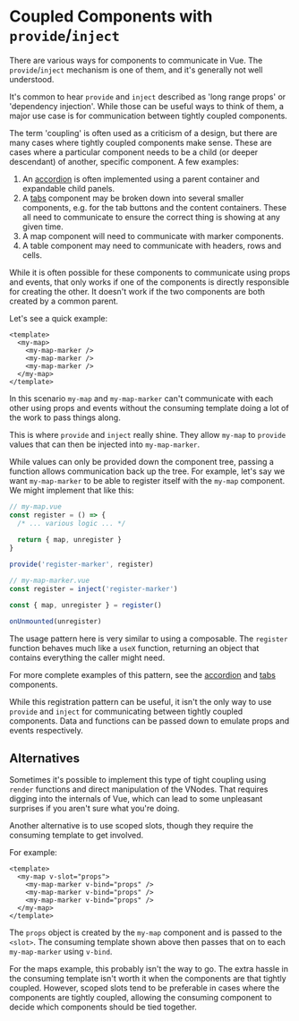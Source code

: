 # Coupled Components with `provide`/`inject`

There are various ways for components to communicate in Vue. The `provide`/`inject` mechanism is one of them, and it's generally not well understood.

It's common to hear `provide` and `inject` described as 'long range props' or 'dependency injection'. While those can be useful ways to think of them, a major use case is for communication between tightly coupled components.

The term 'coupling' is often used as a criticism of a design, but there are many cases where tightly coupled components make sense. These are cases where a particular component needs to be a child (or deeper descendant) of another, specific component. A few examples:

1. An [accordion](../components/accordion.html) is often implemented using a parent container and expandable child panels.
2. A [tabs](../components/tabs.html) component may be broken down into several smaller components, e.g. for the tab buttons and the content containers. These all need to communicate to ensure the correct thing is showing at any given time.
3. A map component will need to communicate with marker components.
4. A table component may need to communicate with headers, rows and cells.

While it is often possible for these components to communicate using props and events, that only works if one of the components is directly responsible for creating the other. It doesn't work if the two components are both created by a common parent.

Let's see a quick example:

```vue
<template>
  <my-map>
    <my-map-marker />
    <my-map-marker />
    <my-map-marker />
  </my-map>
</template>
```

In this scenario `my-map` and `my-map-marker` can't communicate with each other using props and events without the consuming template doing a lot of the work to pass things along.

This is where `provide` and `inject` really shine. They allow `my-map` to `provide` values that can then be injected into `my-map-marker`.

While values can only be provided down the component tree, passing a function allows communication back up the tree. For example, let's say we want `my-map-marker` to be able to register itself with the `my-map` component. We might implement that like this:

```js
// my-map.vue
const register = () => {
  /* ... various logic ... */
  
  return { map, unregister }
}

provide('register-marker', register)
```

```js
// my-map-marker.vue
const register = inject('register-marker')

const { map, unregister } = register()

onUnmounted(unregister)
```

The usage pattern here is very similar to using a composable. The `register` function behaves much like a `useX` function, returning an object that contains everything the caller might need.

For more complete examples of this pattern, see the [accordion](../components/accordion.html) and [tabs](../components/tabs.html) components.

While this registration pattern can be useful, it isn't the only way to use `provide` and `inject` for communicating between tightly coupled components. Data and functions can be passed down to emulate props and events respectively.

## Alternatives

Sometimes it's possible to implement this type of tight coupling using `render` functions and direct manipulation of the VNodes. That requires digging into the internals of Vue, which can lead to some unpleasant surprises if you aren't sure what you're doing.

Another alternative is to use scoped slots, though they require the consuming template to get involved.

For example:

```vue
<template>
  <my-map v-slot="props">
    <my-map-marker v-bind="props" />
    <my-map-marker v-bind="props" />
    <my-map-marker v-bind="props" />
  </my-map>
</template>
```

The `props` object is created by the `my-map` component and is passed to the `<slot>`. The consuming template shown above then passes that on to each `my-map-marker` using `v-bind`.

For the maps example, this probably isn't the way to go. The extra hassle in the consuming template isn't worth it when the components are that tightly coupled. However, scoped slots tend to be preferable in cases where the components are tightly coupled, allowing the consuming component to decide which components should be tied together.